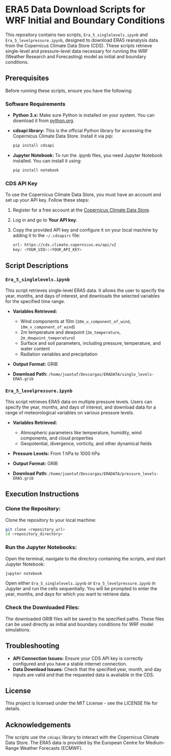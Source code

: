 # ERA5 Data Download Scripts for WRF Initial and Boundary Conditions

This repository contains two scripts, `Era_5_singlelevels.ipynb` and `Era_5_levelpressure.ipynb`, designed to download ERA5 reanalysis data from the Copernicus Climate Data Store (CDS). These scripts retrieve single-level and pressure-level data necessary for running the WRF (Weather Research and Forecasting) model as initial and boundary conditions.

## Prerequisites

Before running these scripts, ensure you have the following:

### Software Requirements

- **Python 3.x:** Make sure Python is installed on your system. You can download it from [python.org](https://www.python.org/).
- **cdsapi library:** This is the official Python library for accessing the Copernicus Climate Data Store. Install it via pip:
  
  ```bash
  pip install cdsapi
  ```

- **Jupyter Notebook:** To run the .ipynb files, you need Jupyter Notebook installed. You can install it using:
  
  ```bash
  pip install notebook
  ```

### CDS API Key

To use the Copernicus Climate Data Store, you must have an account and set up your API key. Follow these steps:

1. Register for a free account at the [Copernicus Climate Data Store](https://cds.climate.copernicus.eu/).
2. Log in and go to **Your API key**.
3. Copy the provided API key and configure it on your local machine by adding it to the `~/.cdsapirc` file:

   ```bash
   url: https://cds.climate.copernicus.eu/api/v2
   key: <YOUR_UID>:<YOUR_API_KEY>
   ```

## Script Descriptions

### `Era_5_singlelevels.ipynb`

This script retrieves single-level ERA5 data. It allows the user to specify the year, months, and days of interest, and downloads the selected variables for the specified time range.

- **Variables Retrieved:**
  - Wind components at 10m (`10m_u_component_of_wind`, `10m_v_component_of_wind`)
  - 2m temperature and dewpoint (`2m_temperature`, `2m_dewpoint_temperature`)
  - Surface and soil parameters, including pressure, temperature, and water content
  - Radiation variables and precipitation

- **Output Format:** GRIB
- **Download Path:** `/home/juantuf/Descargas/ERADATA/single_levels-ERA5.grib`

### `Era_5_levelpressure.ipynb`

This script retrieves ERA5 data on multiple pressure levels. Users can specify the year, months, and days of interest, and download data for a range of meteorological variables on various pressure levels.

- **Variables Retrieved:**
  - Atmospheric parameters like temperature, humidity, wind components, and cloud properties
  - Geopotential, divergence, vorticity, and other dynamical fields

- **Pressure Levels:** From 1 hPa to 1000 hPa
- **Output Format:** GRIB
- **Download Path:** `/home/juantuf/Descargas/ERADATA/pressure_levels-ERA5.grib`

## Execution Instructions

### Clone the Repository:

Clone the repository to your local machine:

```bash
git clone <repository_url>
cd <repository_directory>
```

### Run the Jupyter Notebooks:

Open the terminal, navigate to the directory containing the scripts, and start Jupyter Notebook:

```bash
jupyter notebook
```

Open either `Era_5_singlelevels.ipynb` or `Era_5_levelpressure.ipynb` in Jupyter and run the cells sequentially. You will be prompted to enter the year, months, and days for which you want to retrieve data.

### Check the Downloaded Files:

The downloaded GRIB files will be saved to the specified paths. These files can be used directly as initial and boundary conditions for WRF model simulations.

## Troubleshooting

- **API Connection Issues:** Ensure your CDS API key is correctly configured and you have a stable internet connection.
- **Data Download Issues:** Check that the specified year, month, and day inputs are valid and that the requested data is available in the CDS.

## License

This project is licensed under the MIT License - see the LICENSE file for details.

## Acknowledgements

The scripts use the `cdsapi` library to interact with the Copernicus Climate Data Store. The ERA5 data is provided by the European Centre for Medium-Range Weather Forecasts (ECMWF).

